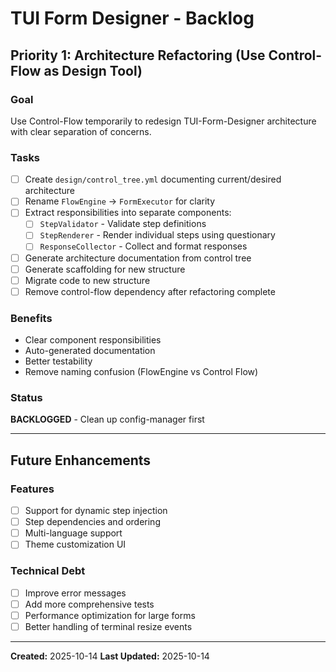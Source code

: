 # TUI Form Designer - Backlog

## Priority 1: Architecture Refactoring (Use Control-Flow as Design Tool)

### Goal
Use Control-Flow temporarily to redesign TUI-Form-Designer architecture with clear separation of concerns.

### Tasks
- [ ] Create `design/control_tree.yml` documenting current/desired architecture
- [ ] Rename `FlowEngine` → `FormExecutor` for clarity
- [ ] Extract responsibilities into separate components:
  - [ ] `StepValidator` - Validate step definitions
  - [ ] `StepRenderer` - Render individual steps using questionary
  - [ ] `ResponseCollector` - Collect and format responses
- [ ] Generate architecture documentation from control tree
- [ ] Generate scaffolding for new structure
- [ ] Migrate code to new structure
- [ ] Remove control-flow dependency after refactoring complete

### Benefits
- Clear component responsibilities
- Auto-generated documentation
- Better testability
- Remove naming confusion (FlowEngine vs Control Flow)

### Status
**BACKLOGGED** - Clean up config-manager first

---

## Future Enhancements

### Features
- [ ] Support for dynamic step injection
- [ ] Step dependencies and ordering
- [ ] Multi-language support
- [ ] Theme customization UI

### Technical Debt
- [ ] Improve error messages
- [ ] Add more comprehensive tests
- [ ] Performance optimization for large forms
- [ ] Better handling of terminal resize events

---

**Created:** 2025-10-14
**Last Updated:** 2025-10-14
